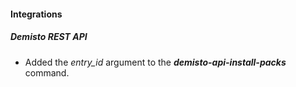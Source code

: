 
#### Integrations
##### Demisto REST API
- Added the *entry_id* argument to the ***demisto-api-install-packs*** command.